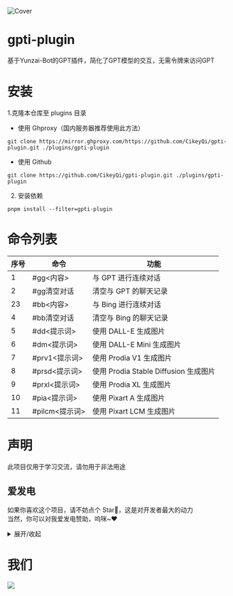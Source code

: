 
![Cover](https://github.com/CikeyQi/gpti-plugin/assets/61369914/3a964c89-ba50-4d28-be7b-910ad1eb94b7)

# gpti-plugin
基于Yunzai-Bot的GPT插件，简化了GPT模型的交互，无需令牌来访问GPT

# 安装

1.克隆本仓库至 plugins 目录

- 使用 Ghproxy（国内服务器推荐使用此方法）

```
git clone https://mirror.ghproxy.com/https://github.com/CikeyQi/gpti-plugin.git ./plugins/gpti-plugin
```

- 使用 Github

```
git clone https://github.com/CikeyQi/gpti-plugin.git ./plugins/gpti-plugin
```

2. 安装依赖

```
pnpm install --filter=gpti-plugin
```

# 命令列表

| 序号 | 命令           | 功能                                  |
| ---- | -------------- | ------------------------------------- |
| 1    | #gg<内容>      | 与 GPT 进行连续对话                   |
| 2    | #gg清空对话    | 清空与 GPT 的聊天记录                 |
| 23   | #bb<内容>      | 与 Bing 进行连续对话                  |
| 4    | #bb清空对话    | 清空与 Bing 的聊天记录                |
| 5    | #dd<提示词>    | 使用 DALL-E 生成图片                  |
| 6    | #dm<提示词>    | 使用 DALL-E Mini 生成图片             |
| 7    | #prv1<提示词>  | 使用 Prodia V1 生成图片               |
| 8    | #prsd<提示词>  | 使用 Prodia Stable Diffusion 生成图片 |
| 9    | #prxl<提示词>  | 使用 Prodia XL 生成图片               |
| 10   | #pia<提示词>   | 使用 Pixart A 生成图片                |
| 11   | #pilcm<提示词> | 使用 Pixart LCM 生成图片              |

# 声明

此项目仅用于学习交流，请勿用于非法用途

## 爱发电

如果你喜欢这个项目，请不妨点个 Star🌟，这是对开发者最大的动力  
当然，你可以对我爱发电赞助，呜咪~❤️

<details>
<summary>展开/收起</summary>

<p>
  </a>
    <img src="https://github.com/CikeyQi/gpti-plugin/assets/61369914/cadeabc6-2d4c-4312-84c9-8e8beeca174c">
  </a>
</p>

</details>

# 我们

<a href="https://github.com/CikeyQi/gpti-plugin/graphs/contributors">
  <img src="https://contrib.rocks/image?repo=CikeyQi/gpti-plugin" />
</a>
